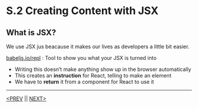 # S.2 Creating Content with JSX

## What is JSX?

We use JSX jus beacause it makes our lives as developers a little bit easier.

[babeljs.io/repl](http://babeljs.io/repl) : Tool to show you what your JSX is turned into

-   Writing this doesn’t make anything show up in the browser automatically
-   This creates an **instruction** for React, telling to make an element
-   We have to **return** it from a component for React to use it

---

[<PREV](./230102.md) || [NEXT>](./230103.md)
